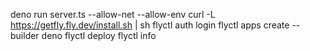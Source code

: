 deno run server.ts --allow-net --allow-env
curl -L https://getfly.fly.dev/install.sh | sh
flyctl auth login
flyctl apps create --builder deno
flyctl deploy
flyctl info